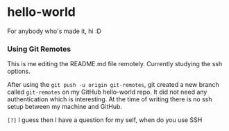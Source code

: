 # hello-world

For anybody who's made it, hi :D

### Using Git Remotes

This is me editing the README.md file remotely. Currently studying the ssh options.

After using the `git push -u origin git-remotes`, git created a new branch called `git-remotes` on my GitHub hello-world repo. It did not need any authentication which is interesting. At the time of writing there is no ssh setup between my machine and GitHub.

`[?]` I guess then I have a question for my self, when do you use SSH  
